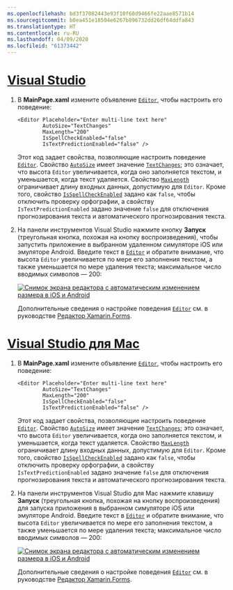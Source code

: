 ```yaml
---
ms.openlocfilehash: bd3f37082443e93f10f60d9466fe22aae8571b14
ms.sourcegitcommit: b0ea451e18504e6267b896732dd26df64ddfa843
ms.translationtype: HT
ms.contentlocale: ru-RU
ms.lasthandoff: 04/09/2020
ms.locfileid: "61373442"
---
```

# <a name="visual-studio"></a>[Visual Studio](#tab/vswin)

1. В **MainPage.xaml** измените объявление [`Editor`](xref:Xamarin.Forms.Editor), чтобы настроить его поведение:

    ```xaml
    <Editor Placeholder="Enter multi-line text here"
            AutoSize="TextChanges"
            MaxLength="200"
            IsSpellCheckEnabled="false"
            IsTextPredictionEnabled="false" />
    ```

    Этот код задает свойства, позволяющие настроить поведение [`Editor`](xref:Xamarin.Forms.Editor). Свойство [`AutoSize`](xref:Xamarin.Forms.Editor.AutoSize) имеет значение [`TextChanges`](xref:Xamarin.Forms.EditorAutoSizeOption.TextChanges); это означает, что высота `Editor` увеличивается, когда оно заполняется текстом, и уменьшается, когда текст удаляется. Свойство [`MaxLength`](xref:Xamarin.Forms.InputView.MaxLength) ограничивает длину входных данных, допустимую для `Editor`. Кроме того, свойство [`IsSpellCheckEnabled`](xref:Xamarin.Forms.InputView.IsSpellCheckEnabled) задано как `false`, чтобы отключить проверку орфографии, а свойству `IsTextPredictionEnabled` задано значение `false` для отключения прогнозирования текста и автоматического прогнозирования текста.

1. На панели инструментов Visual Studio нажмите кнопку **Запуск** (треугольная кнопка, похожая на кнопку воспроизведения), чтобы запустить приложение в выбранном удаленном симуляторе iOS или эмуляторе Android. Введите текст в [`Editor`](xref:Xamarin.Forms.Entry) и обратите внимание, что высота `Editor` увеличивается по мере его заполнения текстом, а также уменьшается по мере удаления текста; максимальное число вводимых символов — 200:

    [![Снимок экрана редактора с автоматическим изменением размера в iOS и Android](../images/customize-behavior.png "Редактор с автоматическим изменением размера")](../images/customize-behavior-large.png#lightbox "Редактор с автоматическим изменением размера")

    Дополнительные сведения о настройке поведения [`Editor`](xref:Xamarin.Forms.Editor) см. в руководстве [Редактор Xamarin.Forms](~/xamarin-forms/user-interface/text/editor.md).

# <a name="visual-studio-for-mac"></a>[Visual Studio для Mac](#tab/vsmac)

1. В **MainPage.xaml** измените объявление [`Editor`](xref:Xamarin.Forms.Editor), чтобы настроить его поведение:

    ```xaml
    <Editor Placeholder="Enter multi-line text here"
            AutoSize="TextChanges"
            MaxLength="200"
            IsSpellCheckEnabled="false"
            IsTextPredictionEnabled="false" />
    ```

    Этот код задает свойства, позволяющие настроить поведение [`Editor`](xref:Xamarin.Forms.Editor). Свойство [`AutoSize`](xref:Xamarin.Forms.Editor.AutoSize) имеет значение [`TextChanges`](xref:Xamarin.Forms.EditorAutoSizeOption.TextChanges); это означает, что высота `Editor` увеличивается, когда оно заполняется текстом, и уменьшается, когда текст удаляется. Свойство [`MaxLength`](xref:Xamarin.Forms.InputView.MaxLength) ограничивает длину входных данных, допустимую для `Editor`. Кроме того, свойство [`IsSpellCheckEnabled`](xref:Xamarin.Forms.InputView.IsSpellCheckEnabled) задано как `false`, чтобы отключить проверку орфографии, а свойству `IsTextPredictionEnabled` задано значение `false` для отключения прогнозирования текста и автоматического прогнозирования текста.

1. На панели инструментов Visual Studio для Mac нажмите клавишу **Запуск** (треугольная кнопка, похожая на кнопку воспроизведения) для запуска приложения в выбранном симуляторе iOS или эмуляторе Android. Введите текст в [`Editor`](xref:Xamarin.Forms.Entry) и обратите внимание, что высота `Editor` увеличивается по мере его заполнения текстом, а также уменьшается по мере удаления текста; максимальное число вводимых символов — 200:

    [![Снимок экрана редактора с автоматическим изменением размера в iOS и Android](../images/customize-behavior.png "Редактор с автоматическим изменением размера")](../images/customize-behavior-large.png#lightbox "Редактор с автоматическим изменением размера")

    Дополнительные сведения о настройке поведения [`Editor`](xref:Xamarin.Forms.Editor) см. в руководстве [Редактор Xamarin.Forms](~/xamarin-forms/user-interface/text/editor.md).

